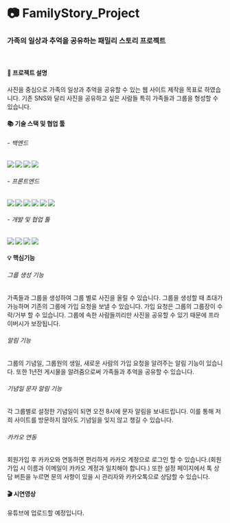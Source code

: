 # :camera: FamilyStory_Project
### 가족의 일상과 추억을 공유하는 패밀리 스토리 프로젝트
<br>

#### :seedling: 프로젝트 설명
사진을 중심으로 가족의 일상과 추억을 공유할 수 있는 웹 사이트 제작을 목표로 하였습니다.
기존 SNS와 달리 사진을 공유하고 싶은 사람들 특히 가족들과 그룹을 형성할 수 있습니다.
<br>


#### :books: 기술 스택 및 협업 툴
###### - 백엔드
<img src="https://img.shields.io/badge/SpringBoot-6DB33F?style=flat-square&logo=Spring Boot&logoColor=white" align="left"/>
<img src="https://img.shields.io/badge/Java-007396?style=flat-square&logo=Java&logoColor=white" align="left"/>
<img src="https://img.shields.io/static/v1?label=DB&message=H2 Database&color=336699" align="left"/>
<img src="https://img.shields.io/badge/Gradle-02303A?style=flat-square&logo=Gradle&logoColor=white" align="left"/>   
<br>

###### - 프론트엔드
<img src="https://img.shields.io/badge/HTML5-E34F26?style=flat-square&logo=HTML5&logoColor=white" align="left"/>
<img src="https://img.shields.io/badge/JavaScript-F7DF1E?style=flat-square&logo=JavaScript&logoColor=white" align="left"/>
<img src="https://img.shields.io/badge/css-1572B6?style=flat-square&logo=css3&logoColor=white" align="left"/>
<img src="https://img.shields.io/badge/jQuery-0769AD?style=flat-square&logo=jQuery&logoColor=white" align="left"/>
<img src="https://img.shields.io/badge/bootstrap-7952B3?style=flat-square&logo=bootstrap&logoColor=white" align="left"/>
<img src="https://img.shields.io/badge/Thymeleaf-%23005C0F.svg?style=flat-square&logo=Thymeleaf&logoColor=white" align="left" />  
<br>

###### - 개발 및 협업 툴 
<img src="https://img.shields.io/badge/Intellij IDEA-000000?style=flat-square&logo=Intellij IDEA&logoColor=white" align="left"/>
<img src="https://img.shields.io/badge/GitHub-181717?style=flat-square&logo=GitHub&logoColor=white" align="left"/>
<img src="https://img.shields.io/badge/Figma-F24E1E?style=flat-square&logo=Figma&logoColor=white" align="left"/>
<img src="https://img.shields.io/badge/Notion-%23000000.svg?style=flat-square&logo=notion&logoColor=white" align="left" />
<br>


#### :bulb: 핵심기능
###### 그룹 생성 기능
가족들과 그룹을 생성하여 그룹 별로 사진을 올릴 수 있습니다. 그룹을 생성할 때 초대가 가능하며 기존의 그룹에 가입 요청을 보낼 수 있습니다. 가입 요청은 그룹의 그룹장이 수락/거부 할 수 있습니다.
그룹에 속한 사람들끼리만 사진을 공유할 수 있기 때문에 프라이버시가 보장됩니다.

###### 알림 기능
그룹의 기념일, 그룹원의 생일, 새로운 사람의 가입 요청을 알려주는 알림 기능이 있습니다. 또한 1년전 게시물을 알려줌으로써 가족들과 추억을 공유할 수 있습니다.

###### 기념일 문자 알림 기능
각 그룹별로 설정한 기념일이 되면 오전 8시에 문자 알림을 보내드립니다. 이를 통해 저희 사이트를 방문하지 않아도 기념일을 잊지 않고 챙길 수 있습니다.

###### 카카오 연동
회원가입 후 카카오와 연동하면 편리하게 카카오 계정으로 로그인 할 수 있습니다.(회원가입 시 이름과 이메일이 카카오 계정과 일치해야 합니다.)
또한 설정 페이지에서 톡 상담 버튼을 누르면 문의 사항이 있을 시 관리자와 카카오톡으로 상담할 수 있습니다.

#### :clapper: 시연영상
유튜브에 업로드할 예정입니다.
